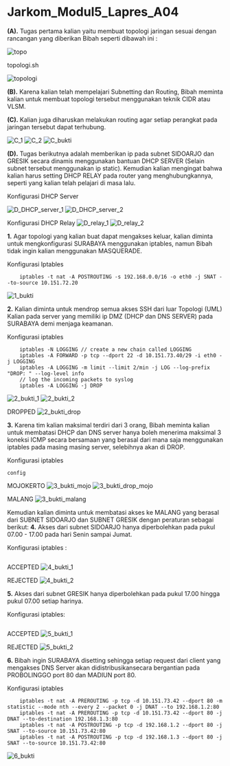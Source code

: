 # Jarkom_Modul5_Lapres_A04

**(A).** Tugas pertama kalian yaitu membuat topologi jaringan sesuai dengan rancangan yang diberikan Bibah seperti dibawah ini :

![topo](img/topo.png)

topologi.sh

![topologi](img/topologi.png)

**(B).** Karena kalian telah mempelajari Subnetting dan Routing, Bibah meminta kalian untuk membuat topologi tersebut menggunakan teknik ​CIDR atau ​VLSM​.

**(C).** Kalian juga diharuskan melakukan routing agar setiap perangkat pada jaringan tersebut dapat terhubung.

![C_1](img/C_1.png)
![C_2](img/C_2.png)
![C_bukti](img/C_bukti.png)

**(D).** Tugas berikutnya adalah memberikan ip pada subnet ​SIDOARJO dan ​GRESIK secara dinamis menggunakan bantuan DHCP SERVER (Selain subnet tersebut menggunakan ip static). Kemudian kalian mengingat bahwa kalian harus setting DHCP RELAY pada router yang menghubungkannya, seperti yang kalian telah pelajari di masa lalu.

Konfigurasi DHCP Server

![D_DHCP_server_1](img/D_DHCP_server_1.png)
![D_DHCP_server_2](img/D_DHCP_server_2.png)

Konfigurasi DHCP Relay
    ![D_relay_1](img/D_relay_1.png)
    ![D_relay_2](img/D_relay_2.png)

**1.** Agar topologi yang kalian buat dapat mengakses keluar, kalian diminta untuk mengkonfigurasi SURABAYA ​menggunakan iptables, namun Bibah tidak ingin kalian menggunakan MASQUERADE.

Konfigurasi Iptables
```
    iptables -t nat -A POSTROUTING -s 192.168.0.0/16 -o eth0 -j SNAT --to-source 10.151.72.20
```
![1_bukti](img/1_bukti.png)

**2.** Kalian diminta untuk mendrop semua akses SSH dari luar Topologi (UML) Kalian pada server yang memiliki ip DMZ (DHCP dan DNS SERVER) pada ​SURABAYA​ demi menjaga keamanan.

Konfigurasi iptables
```
    iptables -N LOGGING // create a new chain called LOGGING
    iptables -A FORWARD -p tcp --dport 22 -d 10.151.73.40/29 -i eth0 -j LOGGING
    iptables -A LOGGING -m limit --limit 2/min -j LOG --log-prefix "DROP: " --log-level info
    // log the incoming packets to syslog
    iptables -A LOGGING -j DROP
```
![2_bukti_1](img/2_bukti_1.png)
![2_bukti_2](img/2_bukti_2.png)

DROPPED
![2_bukti_drop](img/2_bukti_drop.png)

**3.** Karena tim kalian maksimal terdiri dari 3 orang, Bibah meminta kalian untuk membatasi DHCP dan DNS server hanya boleh menerima maksimal 3 koneksi ICMP secara bersamaan yang berasal dari mana saja menggunakan ​iptables pada masing masing server​, selebihnya akan di DROP.

Konfigurasi iptables
```
config
```

MOJOKERTO
![3_bukti_mojo](img/3_bukti_mojo.png)
![3_bukti_drop_mojo](img/3_bukti_drop_mojo.png)

MALANG
![3_bukti_malang](img/3_bukti_malang.png)


Kemudian kalian diminta untuk membatasi akses ke MALANG yang berasal dari SUBNET SIDOARJO dan SUBNET GRESIK dengan peraturan sebagai berikut:
**4.** Akses dari subnet SIDOARJO hanya diperbolehkan pada pukul 07.00 - 17.00 pada hari Senin sampai Jumat.

Konfigurasi iptables : 
```
```
ACCEPTED
![4_bukti_1](img/4_bukti_1.png)

REJECTED
![4_bukti_2](img/4_bukti_2.png)

**5.** Akses dari subnet GRESIK hanya diperbolehkan pada pukul 17.00 hingga pukul 07.00 setiap harinya.

Konfigurasi iptables:
```
```

ACCEPTED
![5_bukti_1](img/5_bukti_1.png)

REJECTED
![5_bukti_2](img/5_bukti_2.png)

**6.** Bibah ingin ​SURABAYA disetting sehingga setiap request dari client yang mengakses ​DNS Server akan didistribusikan ​secara bergantian pada PROBOLINGGO​ port 80 dan ​MADIUN​ port 80.

Konfigurasi iptables
```
    iptables -t nat -A PREROUTING -p tcp -d 10.151.73.42 --dport 80 -m statistic --mode nth --every 2 --packet 0 -j DNAT --to 192.168.1.2:80
    iptables -t nat -A PREROUTING -p tcp -d 10.151.73.42 --dport 80 -j DNAT --to-destination 192.168.1.3:80
    iptables -t nat -A POSTROUTING -p tcp -d 192.168.1.2 --dport 80 -j SNAT --to-source 10.151.73.42:80
    iptables -t nat -A POSTROUTING -p tcp -d 192.168.1.3 --dport 80 -j SNAT --to-source 10.151.73.42:80
```
![6_bukti](img/6_bukti.png)